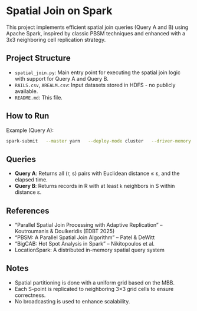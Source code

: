 
# Spatial Join on Spark

This project implements efficient spatial join queries (Query A and B) using Apache Spark, inspired by classic PBSM techniques and enhanced with a 3x3 neighboring cell replication strategy.

## Project Structure

- `spatial_join.py`: Main entry point for executing the spatial join logic with support for Query A and Query B.
- `RAILS.csv`, `AREALM.csv`: Input datasets stored in HDFS - no publicly available.
- `README.md`: This file.

## How to Run

Example (Query A):

```bash
spark-submit   --master yarn   --deploy-mode cluster   --driver-memory 512m   --executor-memory 1g   --executor-cores 2   --num-executors 4   spatial_join.py   --epsilon 0.012   --query A   --output_path hdfs:///user/user/resultsA_AREALM_RAILS_epsilon0.012   --r_path hdfs:///user/user/spatial/RAILS.csv   --s_path hdfs:///user/user/spatial/AREALM.csv   --partitions 32
```

## Queries

- **Query A**: Returns all (r, s) pairs with Euclidean distance ≤ ε, and the elapsed time.
- **Query B**: Returns records in R with at least `k` neighbors in S within distance ε.

## References

- “Parallel Spatial Join Processing with Adaptive Replication” – Koutroumanis & Doulkeridis (EDBT 2025)
- “PBSM: A Parallel Spatial Join Algorithm” – Patel & DeWitt
- “BigCAB: Hot Spot Analysis in Spark” – Nikitopoulos et al.
- LocationSpark: A distributed in-memory spatial query system

## Notes

- Spatial partitioning is done with a uniform grid based on the MBB.
- Each S-point is replicated to neighboring 3×3 grid cells to ensure correctness.
- No broadcasting is used to enhance scalability.
